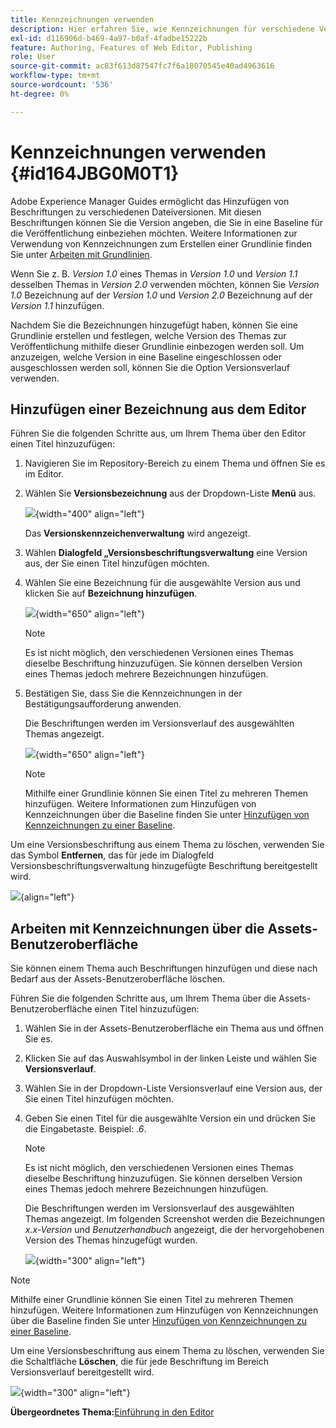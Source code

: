 ```yaml
---
title: Kennzeichnungen verwenden
description: Hier erfahren Sie, wie Kennzeichnungen für verschiedene Versionen einer Datei in Adobe Experience Manager Guides verwendet werden. Erfahren Sie, wie Sie einer Version eines Themas einen Titel hinzufügen oder ihn löschen.
exl-id: d116906d-b469-4a97-b0af-4fadbe15222b
feature: Authoring, Features of Web Editor, Publishing
role: User
source-git-commit: ac83f613d87547fc7f6a18070545e40ad4963616
workflow-type: tm+mt
source-wordcount: '536'
ht-degree: 0%

---
```


# Kennzeichnungen verwenden {#id164JBG0M0T1}

Adobe Experience Manager Guides ermöglicht das Hinzufügen von Beschriftungen zu verschiedenen Dateiversionen. Mit diesen Beschriftungen können Sie die Version angeben, die Sie in eine Baseline für die Veröffentlichung einbeziehen möchten. Weitere Informationen zur Verwendung von Kennzeichnungen zum Erstellen einer Grundlinie finden Sie unter [Arbeiten mit Grundlinien](generate-output-use-baseline-for-publishing.md#).

Wenn Sie z. B. *Version 1.0* eines Themas in *Version 1.0* und *Version 1.1* desselben Themas in *Version 2.0* verwenden möchten, können Sie *Version 1.0* Bezeichnung auf der *Version 1.0* und *Version 2.0* Bezeichnung auf der *Version 1.1* hinzufügen.

Nachdem Sie die Bezeichnungen hinzugefügt haben, können Sie eine Grundlinie erstellen und festlegen, welche Version des Themas zur Veröffentlichung mithilfe dieser Grundlinie einbezogen werden soll. Um anzuzeigen, welche Version in eine Baseline eingeschlossen oder ausgeschlossen werden soll, können Sie die Option Versionsverlauf verwenden.

## Hinzufügen einer Bezeichnung aus dem Editor

Führen Sie die folgenden Schritte aus, um Ihrem Thema über den Editor einen Titel hinzuzufügen:

1. Navigieren Sie im Repository-Bereich zu einem Thema und öffnen Sie es im Editor.
1. Wählen Sie **Versionsbezeichnung** aus der Dropdown-Liste **Menü** aus.

   ![](images/version-label-option.png){width="400" align="left"}

   Das **Versionskennzeichenverwaltung** wird angezeigt.

1. Wählen **Dialogfeld „Versionsbeschriftungsverwaltung** eine Version aus, der Sie einen Titel hinzufügen möchten.
1. Wählen Sie eine Bezeichnung für die ausgewählte Version aus und klicken Sie auf **Bezeichnung hinzufügen**.

   ![](images/version-label-management-dialog-new.png){width="650" align="left"}

   >[!NOTE]
   >
   > Es ist nicht möglich, den verschiedenen Versionen eines Themas dieselbe Beschriftung hinzuzufügen. Sie können derselben Version eines Themas jedoch mehrere Bezeichnungen hinzufügen.
1. Bestätigen Sie, dass Sie die Kennzeichnungen in der Bestätigungsaufforderung anwenden.

   Die Beschriftungen werden im Versionsverlauf des ausgewählten Themas angezeigt.

   ![](images/label-comparison-version-history.png){width="650" align="left"}

   >[!NOTE]
   >
   > Mithilfe einer Grundlinie können Sie einen Titel zu mehreren Themen hinzufügen. Weitere Informationen zum Hinzufügen von Kennzeichnungen über die Baseline finden Sie unter [Hinzufügen von Kennzeichnungen zu einer Baseline](generate-output-use-baseline-for-publishing.md#id184KD0T305Z).

Um eine Versionsbeschriftung aus einem Thema zu löschen, verwenden Sie das Symbol **Entfernen**, das für jede im Dialogfeld Versionsbeschriftungsverwaltung hinzugefügte Beschriftung bereitgestellt wird.

![](images/remove-version-label.png){align="left"}


## Arbeiten mit Kennzeichnungen über die Assets-Benutzeroberfläche

Sie können einem Thema auch Beschriftungen hinzufügen und diese nach Bedarf aus der Assets-Benutzeroberfläche löschen.

Führen Sie die folgenden Schritte aus, um Ihrem Thema über die Assets-Benutzeroberfläche einen Titel hinzuzufügen:

1. Wählen Sie in der Assets-Benutzeroberfläche ein Thema aus und öffnen Sie es.
1. Klicken Sie auf das Auswahlsymbol in der linken Leiste und wählen Sie **Versionsverlauf**.
1. Wählen Sie in der Dropdown-Liste Versionsverlauf eine Version aus, der Sie einen Titel hinzufügen möchten.
1. Geben Sie einen Titel für die ausgewählte Version ein und drücken Sie die Eingabetaste. Beispiel: *.6*.

   >[!NOTE]
   >
   > Es ist nicht möglich, den verschiedenen Versionen eines Themas dieselbe Beschriftung hinzuzufügen. Sie können derselben Version eines Themas jedoch mehrere Bezeichnungen hinzufügen.

   Die Beschriftungen werden im Versionsverlauf des ausgewählten Themas angezeigt. Im folgenden Screenshot werden die Bezeichnungen *x.x-Version* und *Benutzerhandbuch* angezeigt, die der hervorgehobenen Version des Themas hinzugefügt wurden.

   ![](images/labels.png){width="300" align="left"}

>[!NOTE]
>
> Mithilfe einer Grundlinie können Sie einen Titel zu mehreren Themen hinzufügen. Weitere Informationen zum Hinzufügen von Kennzeichnungen über die Baseline finden Sie unter [Hinzufügen von Kennzeichnungen zu einer Baseline](generate-output-use-baseline-for-publishing.md#id184KD0T305Z).

Um eine Versionsbeschriftung aus einem Thema zu löschen, verwenden Sie die Schaltfläche **Löschen**, die für jede Beschriftung im Bereich Versionsverlauf bereitgestellt wird.

![](images/delete-labels.png){width="300" align="left"}


**Übergeordnetes Thema:**&#x200B;[&#x200B; Einführung in den Editor](web-editor.md)
